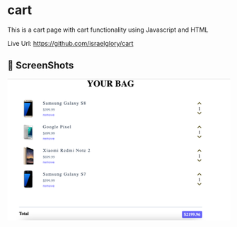 # cart
This is a cart page with cart functionality using Javascript and HTML


Live Url: https://github.com/israelglory/cart

## 📸 ScreenShots
<img src="ss/first.png" width="600">
